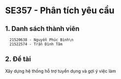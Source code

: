 # SE357 - Phân tích yêu cầu

## 1. Danh sách thành viên
      21520638 - Nguyễn Phúc Bình\n
      21522574 - Trần Đình Tâm
## 2. Đề tài
   Xây dựng hệ thống hỗ trợ tuyển dụng và gợi ý việc làm
